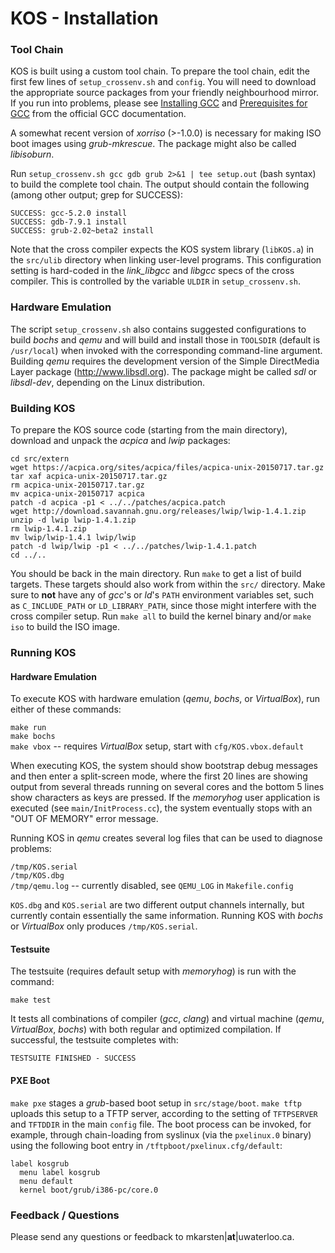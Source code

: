 KOS - Installation
==================

### Tool Chain

KOS is built using a custom tool chain. To prepare the tool chain, edit the first few lines of `setup_crossenv.sh` and `config`.  You will need to download the appropriate source packages from your friendly neighbourhood mirror. If you run into problems, please see [Installing GCC](https://gcc.gnu.org/install/) and [Prerequisites for GCC](https://gcc.gnu.org/install/prerequisites.html) from the official GCC documentation.

A somewhat recent version of *xorriso* (>-1.0.0) is necessary for making ISO boot images using *grub-mkrescue*. The package might also be called *libisoburn*.

Run `setup_crossenv.sh gcc gdb grub 2>&1 | tee setup.out` (bash syntax) to build the complete tool chain. The output should contain the following (among other output; grep for SUCCESS):

`SUCCESS: gcc-5.2.0 install`  
`SUCCESS: gdb-7.9.1 install`  
`SUCCESS: grub-2.02~beta2 install`

Note that the cross compiler expects the KOS system library (`libKOS.a`) in the `src/ulib` directory when linking user-level programs.  This configuration setting is hard-coded in the *link_libgcc* and *libgcc* specs of the cross compiler.  This is controlled by the variable `ULDIR` in `setup_crossenv.sh`.


### Hardware Emulation

The script `setup_crossenv.sh` also contains suggested configurations to build *bochs* and *qemu* and will build and install those in `TOOLSDIR` (default is `/usr/local`) when invoked with the corresponding command-line argument.  Building *qemu* requires the development version of the Simple DirectMedia Layer package (http://www.libsdl.org).  The package might be called *sdl* or *libsdl-dev*, depending on the Linux distribution.


### Building KOS

To prepare the KOS source code (starting from the main directory), download and unpack the *acpica* and *lwip* packages:

```
cd src/extern
wget https://acpica.org/sites/acpica/files/acpica-unix-20150717.tar.gz
tar xaf acpica-unix-20150717.tar.gz
rm acpica-unix-20150717.tar.gz
mv acpica-unix-20150717 acpica
patch -d acpica -p1 < ../../patches/acpica.patch
wget http://download.savannah.gnu.org/releases/lwip/lwip-1.4.1.zip
unzip -d lwip lwip-1.4.1.zip
rm lwip-1.4.1.zip
mv lwip/lwip-1.4.1 lwip/lwip
patch -d lwip/lwip -p1 < ../../patches/lwip-1.4.1.patch
cd ../..
```

You should be back in the main directory. Run `make` to get a list of build targets. These targets should also work from within the `src/` directory. Make sure to **not** have any of *gcc*'s or *ld*'s `PATH` environment variables set, such as `C_INCLUDE_PATH` or `LD_LIBRARY_PATH`, since those might interfere with the cross compiler setup. Run `make all` to build the kernel binary and/or `make iso` to build the ISO image.


### Running KOS

#### Hardware Emulation

To execute KOS with hardware emulation (*qemu*, *bochs*, or *VirtualBox*), run either of these commands:

`make run`  
`make bochs`  
`make vbox` -- requires *VirtualBox* setup, start with `cfg/KOS.vbox.default`

When executing KOS, the system should show bootstrap debug messages and then enter a split-screen mode, where the first 20 lines are showing output from several threads running on several cores and the bottom 5 lines show characters as keys are pressed. If the *memoryhog* user application is executed (see `main/InitProcess.cc`), the system eventually stops with an "OUT OF MEMORY" error message.

Running KOS in *qemu* creates several log files that can be used to diagnose problems:

`/tmp/KOS.serial`  
`/tmp/KOS.dbg`  
`/tmp/qemu.log` -- currently disabled, see `QEMU_LOG` in `Makefile.config`

`KOS.dbg` and `KOS.serial` are two different output channels internally, but currently contain essentially the same information.  Running KOS with *bochs* or *VirtualBox* only produces `/tmp/KOS.serial`.


#### Testsuite

The testsuite (requires default setup with *memoryhog*) is run with the command:

`make test`

It tests all combinations of compiler (*gcc*, *clang*) and virtual machine (*qemu*, *VirtualBox*, *bochs*) with both regular and optimized compilation. If successful, the testsuite completes with:

`TESTSUITE FINISHED - SUCCESS`


#### PXE Boot

`make pxe` stages a *grub*-based boot setup in `src/stage/boot`. `make tftp` uploads this setup to a TFTP server, according to the setting of `TFTPSERVER` and `TFTDDIR` in the main `config` file. The boot process can be invoked, for example, through chain-loading from syslinux (via the `pxelinux.0` binary) using the following boot entry in `/tftpboot/pxelinux.cfg/default`:

```
label kosgrub
  menu label kosgrub
  menu default
  kernel boot/grub/i386-pc/core.0
```


### Feedback / Questions

Please send any questions or feedback to mkarsten|**at**|uwaterloo.ca.


